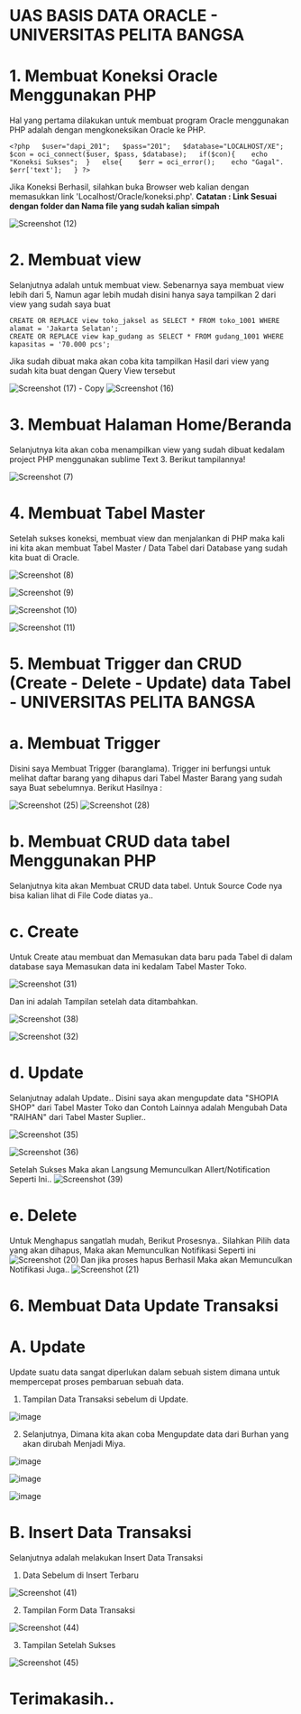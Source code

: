 # UAS BASIS DATA ORACLE - UNIVERSITAS PELITA BANGSA

# 1. Membuat Koneksi Oracle Menggunakan PHP
Hal yang pertama dilakukan untuk membuat program Oracle menggunakan PHP 
adalah dengan mengkoneksikan Oracle ke PHP.

    <?php   $user="dapi_201";   $pass="201";   $database="LOCALHOST/XE";   $con = oci_connect($user, $pass, $database);   if($con){    echo "Koneksi Sukses";  }   else{    $err = oci_error();    echo "Gagal". $err['text'];   } ?>

Jika Koneksi Berhasil, silahkan buka Browser web kalian dengan memasukkan 
link 'Localhost/Oracle/koneksi.php'.
**Catatan : Link Sesuai dengan folder dan Nama file yang sudah kalian simpah**
    
![Screenshot (12)](https://user-images.githubusercontent.com/95658885/144950848-8339b7de-4e4e-47e5-a73f-0c10a22931b8.png)

    
# 2. Membuat view
Selanjutnya adalah untuk membuat view. Sebenarnya saya membuat view lebih dari 5, Namun agar lebih mudah
disini hanya saya tampilkan 2 dari view yang sudah saya buat

    CREATE OR REPLACE view toko_jaksel as SELECT * FROM toko_1001 WHERE alamat = 'Jakarta Selatan'; 
    CREATE OR REPLACE view kap_gudang as SELECT * FROM gudang_1001 WHERE kapasitas = '70.000 pcs';   
    
Jika sudah dibuat maka akan coba kita tampilkan Hasil dari
view yang sudah kita buat dengan Query View tersebut
   
![Screenshot (17) - Copy](https://user-images.githubusercontent.com/95658885/144948726-01453bb6-c2b9-4581-bf0f-980a80ad4ec6.png)
![Screenshot (16)](https://user-images.githubusercontent.com/95658885/144948960-3e3f00ab-4893-4cf4-8c21-faa8bd72d96b.png)

# 3. Membuat Halaman Home/Beranda
Selanjutnya kita akan coba menampilkan view yang sudah dibuat kedalam project PHP
menggunakan sublime Text 3. Berikut tampilannya!
        
![Screenshot (7)](https://user-images.githubusercontent.com/95658885/144949190-a223e65e-a4ee-4f8a-8888-a2a3c4320c81.png)

# 4. Membuat Tabel Master
Setelah sukses koneksi, membuat view dan menjalankan di PHP maka kali ini kita 
akan membuat Tabel Master / Data Tabel dari Database yang sudah kita buat di Oracle.

![Screenshot (8)](https://user-images.githubusercontent.com/95658885/144949510-33a7d498-9fe1-4bbf-8dec-ab42f168118c.png)

![Screenshot (9)](https://user-images.githubusercontent.com/95658885/144949541-7036fc77-4194-4b77-a795-74ee11edc425.png)

![Screenshot (10)](https://user-images.githubusercontent.com/95658885/144949544-b90f5f02-d332-412a-b20d-20ce94c8d991.png)

![Screenshot (11)](https://user-images.githubusercontent.com/95658885/144949546-abe583dc-48a1-4a26-b4d8-18aa6a5bbe59.png)


# 5. Membuat Trigger dan CRUD (Create - Delete - Update) data Tabel - UNIVERSITAS PELITA BANGSA

# a. Membuat Trigger
Disini saya Membuat Trigger (baranglama). Trigger ini berfungsi untuk melihat daftar barang yang dihapus dari Tabel Master Barang yang sudah saya Buat sebelumnya.
Berikut Hasilnya :

![Screenshot (25)](https://user-images.githubusercontent.com/95658885/146010550-c4391957-260a-4486-a0aa-cfae982f8af6.png)
![Screenshot (28)](https://user-images.githubusercontent.com/95658885/146011008-08098615-7c63-43b1-a420-64cb15f7dd5b.png)

# b. Membuat CRUD data tabel Menggunakan PHP
Selanjutnya kita akan Membuat CRUD data tabel.
Untuk Source Code nya bisa kalian lihat di File Code diatas ya..

# c. Create
Untuk Create atau membuat dan Memasukan data baru pada Tabel di dalam database saya Memasukan data ini kedalam Tabel Master Toko.

![Screenshot (31)](https://user-images.githubusercontent.com/95658885/146012717-eea3b6b6-5887-48db-86db-6084fe1177ff.png)

Dan ini adalah Tampilan setelah data ditambahkan.

![Screenshot (38)](https://user-images.githubusercontent.com/95658885/146019028-b37bf826-bcbe-4774-82dc-d628f624c83f.png)

![Screenshot (32)](https://user-images.githubusercontent.com/95658885/146013888-8a8d10ca-ea08-412d-922f-71403b27d47c.png)

# d. Update
Selanjutnay adalah Update..
Disini saya akan mengupdate data "SHOPIA SHOP" dari Tabel Master Toko dan Contoh Lainnya adalah Mengubah Data "RAIHAN" dari Tabel Master Suplier..

![Screenshot (35)](https://user-images.githubusercontent.com/95658885/146017924-29853c27-50e9-499b-a9a8-be8b5f956610.png)

![Screenshot (36)](https://user-images.githubusercontent.com/95658885/146018385-413ee078-b83d-47a5-9ec0-56865a74d98c.png)

Setelah Sukses Maka akan Langsung Memunculkan Allert/Notification Seperti Ini..
![Screenshot (39)](https://user-images.githubusercontent.com/95658885/146020275-84f39f88-543b-4dde-b90e-b445016ad871.png)

# e. Delete
Untuk Menghapus sangatlah mudah, Berikut Prosesnya..
Silahkan Pilih data yang akan dihapus, Maka akan Memunculkan Notifikasi Seperti ini
![Screenshot (20)](https://user-images.githubusercontent.com/95658885/146020592-67e82f0c-b7b8-4899-b371-924fb94d2652.png)
Dan jika proses hapus Berhasil Maka akan Memunculkan Notifikasi Juga..
![Screenshot (21)](https://user-images.githubusercontent.com/95658885/146020977-e462a06b-b6ed-4060-b5e9-4293fcfbb74c.png)

# 6. Membuat Data Update Transaksi
# A. Update

Update suatu data sangat diperlukan dalam sebuah sistem dimana untuk mempercepat proses pembaruan sebuah data.

1) Tampilan Data Transaksi sebelum di Update.

![image](https://user-images.githubusercontent.com/95658885/147654172-fc4f5e5e-7b9d-4a98-9aa8-95f372d35445.png)


2) Selanjutnya, Dimana kita akan coba Mengupdate data dari Burhan yang akan dirubah Menjadi Miya.

![image](https://user-images.githubusercontent.com/95658885/147654281-3a65a53c-8b9e-4cb2-a0da-054956564f2b.png)

![image](https://user-images.githubusercontent.com/95658885/147654302-e72394df-a970-4730-9aef-735f5cfe0521.png)

![image](https://user-images.githubusercontent.com/95658885/147654326-a8c1f493-f2f2-492f-a0af-e0a54179a203.png)

# B. Insert Data Transaksi
Selanjutnya adalah melakukan Insert Data Transaksi

1) Data Sebelum di Insert Terbaru

![Screenshot (41)](https://user-images.githubusercontent.com/95658885/147655212-d54bab2f-d338-4885-bed1-0be00b7708b4.png)


2) Tampilan Form Data Transaksi

![Screenshot (44)](https://user-images.githubusercontent.com/95658885/147655247-e2df02c0-a6f3-44de-9c5a-e96f0ea5a773.png)


3) Tampilan Setelah Sukses

![Screenshot (45)](https://user-images.githubusercontent.com/95658885/147655274-b44217a6-c135-45d4-9612-e7ebe3d02184.png)

# Terimakasih..
